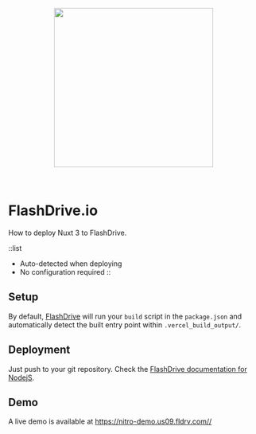 <p align="center"><a href="https://devcenter.flashdrive.io/rust/"><img align="center" style="width:320px" src="https://devcenter.flashdrive.io/wp-content/uploads/2020/10/cropped-flashdrive-full-logo-2.png"/></a></p><br/>

# FlashDrive.io

How to deploy Nuxt 3 to FlashDrive.

::list

- Auto-detected when deploying
- No configuration required
::

## Setup

By default, [FlashDrive](https://flashdrive.io) will run your `build` script in the `package.json` and automatically detect the built entry point within `.vercel_build_output/`.

## Deployment

Just push to your git repository. Check the [FlashDrive documentation for NodejS](https://devcenter.flashdrive.io/node-js/).

## Demo

A live demo is available at <https://nitro-demo.us09.fldrv.com//>
